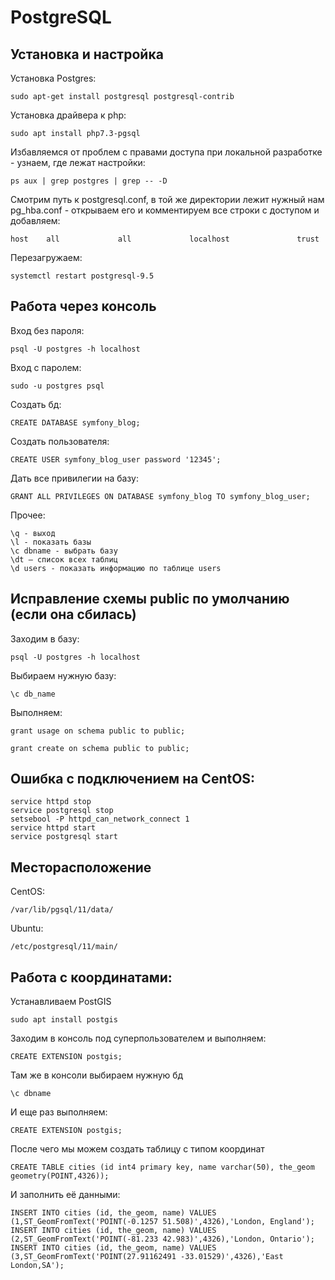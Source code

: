 
# PostgreSQL

## Установка и настройка

Установка Postgres:

`sudo apt-get install postgresql postgresql-contrib`

Установка драйвера к php:

`sudo apt install php7.3-pgsql`

Избавляемся от проблем с правами доступа при локальной разработке - узнаем, где лежат настройки:

`ps aux | grep postgres | grep -- -D`

Смотрим путь к postgresql.conf, в той же директории лежит нужный нам pg_hba.conf - открываем его и комментируем все строки с доступом и добавляем:

`host    all             all             localhost               trust`

Перезагружаем:

`systemctl restart postgresql-9.5`


## Работа через консоль

Вход без пароля:

`psql -U postgres -h localhost`

Вход с паролем:

`sudo -u postgres psql`

Создать бд:

`CREATE DATABASE symfony_blog;`

Создать пользователя:

`CREATE USER symfony_blog_user password '12345';`

Дать все привилегии на базу:

`GRANT ALL PRIVILEGES ON DATABASE symfony_blog TO symfony_blog_user;`

Прочее:

```
\q - выход
\l - показать базы
\c dbname - выбрать базу
\dt — список всех таблиц
\d users - показать информацию по таблице users
```

## Исправление схемы public по умолчанию (если она сбилась)

Заходим в базу:

`psql -U postgres -h localhost`

Выбираем нужную базу:

`\c db_name`

Выполняем:

`grant usage on schema public to public;`

`grant create on schema public to public;`

## Ошибка с подключением на CentOS:
   
```
service httpd stop
service postgresql stop
setsebool -P httpd_can_network_connect 1
service httpd start
service postgresql start
```

## Месторасположение

CentOS:

`/var/lib/pgsql/11/data/`

Ubuntu:

`/etc/postgresql/11/main/`

## Работа с координатами:
   
Устанавливаем PostGIS

`sudo apt install postgis`

Заходим в консоль под суперпользователем и выполняем:

`CREATE EXTENSION postgis;`

Там же в консоли выбираем нужную бд

`\c dbname`

И еще раз выполняем:

`CREATE EXTENSION postgis;`

После чего мы можем создать таблицу с типом координат

`CREATE TABLE cities (id int4 primary key, name varchar(50), the_geom geometry(POINT,4326));`

И заполнить её данными:

```
INSERT INTO cities (id, the_geom, name) VALUES (1,ST_GeomFromText('POINT(-0.1257 51.508)',4326),'London, England');
INSERT INTO cities (id, the_geom, name) VALUES (2,ST_GeomFromText('POINT(-81.233 42.983)',4326),'London, Ontario');
INSERT INTO cities (id, the_geom, name) VALUES (3,ST_GeomFromText('POINT(27.91162491 -33.01529)',4326),'East London,SA');
```
